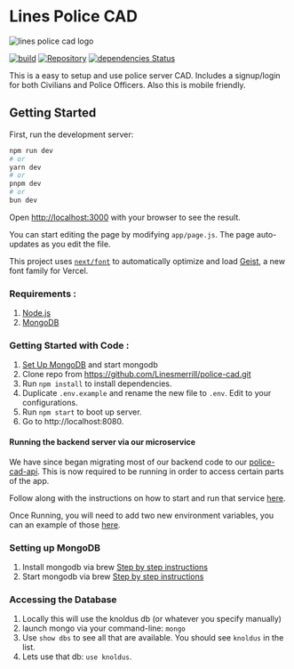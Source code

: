 # Lines Police CAD

![lines police cad logo](lines-police-cad.png)

[![build](https://travis-ci.com/Linesmerrill/police-cad.svg?branch=main)](https://travis-ci.com/Linesmerrill/police-cad)
[![Repository](https://img.shields.io/github/tag/linesmerrill/police-cad.svg?color=blue)](https://github.com/linesmerrill/police-cad)
[![dependencies Status](https://david-dm.org/linesmerrill/police-cad/status.svg)](https://david-dm.org/linesmerrill/police-cad)

This is a easy to setup and use police server CAD. Includes a signup/login for both Civilians and Police Officers. Also this is mobile friendly.

## Getting Started

First, run the development server:

```bash
npm run dev
# or
yarn dev
# or
pnpm dev
# or
bun dev
```

Open [http://localhost:3000](http://localhost:3000) with your browser to see the result.

You can start editing the page by modifying `app/page.js`. The page auto-updates as you edit the file.

This project uses [`next/font`](https://nextjs.org/docs/app/building-your-application/optimizing/fonts) to automatically optimize and load [Geist](https://vercel.com/font), a new font family for Vercel.

### Requirements :

1.  [Node.js](https://nodejs.org/en/)
1.  [MongoDB](https://docs.mongodb.com/manual/administration/install-community/)

### Getting Started with Code :

1. [Set Up MongoDB](#setting-up-mongodb) and start mongodb
2. Clone repo from https://github.com/Linesmerrill/police-cad.git
3. Run `npm install` to install dependencies.
4. Duplicate `.env.example` and rename the new file to `.env`. Edit to your configurations.
5. Run `npm start` to boot up server.
6. Go to http://localhost:8080.

#### Running the backend server via our microservice

We have since began migrating most of our backend code to our [police-cad-api](https://github.com/Linesmerrill/police-cad-api). This is now required to be running in order to access certain parts of
the app.

Follow along with the instructions on how to start and run that service [here](https://github.com/Linesmerrill/police-cad-api#police-cad-api).

Once Running, you will need to add two new environment variables, you can an example of those
[here](https://github.com/Linesmerrill/police-cad/blob/main/.env.example#L12).

### Setting up MongoDB

1. Install mongodb via brew [Step by step instructions](https://docs.mongodb.com/manual/tutorial/install-mongodb-on-os-x/)
1. Start mongodb via brew [Step by step instructions](https://docs.mongodb.com/manual/tutorial/install-mongodb-on-os-x/#run-mongodb-community-edition)

### Accessing the Database

1. Locally this will use the knoldus db (or whatever you specify manually)
1. launch mongo via your command-line: `mongo`
1. Use `show dbs` to see all that are available. You should see `knoldus` in the list.
1. Lets use that db: `use knoldus`.
